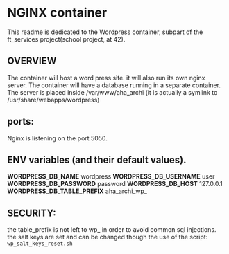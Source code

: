 # NGINX container

This readme is dedicated to the Wordpress container, subpart of the ft_services
project(school project, at 42).

## OVERVIEW

The container will host a word press site. it will also run its own nginx
server.
The container will have a database running in a separate container.
The server is placed inside /var/www/aha_archi (it is actually a symlink to
/usr/share/webapps/wordpress)

## ports:
Nginx is listening on the port 5050.

## ENV variables (and their default values).

__WORDPRESS_DB_NAME__ wordpress
__WORDPRESS_DB_USERNAME__ user
__WORDPRESS_DB_PASSWORD__ password
__WORDPRESS_DB_HOST__ 127.0.0.1
__WORDPRESS_DB_TABLE_PREFIX__ aha_archi_wp_

## SECURITY:
the table_prefix is not left to wp_ in order to avoid common sql injections.
the salt keys are set and can be changed though the use of the script:
`wp_salt_keys_reset.sh`
